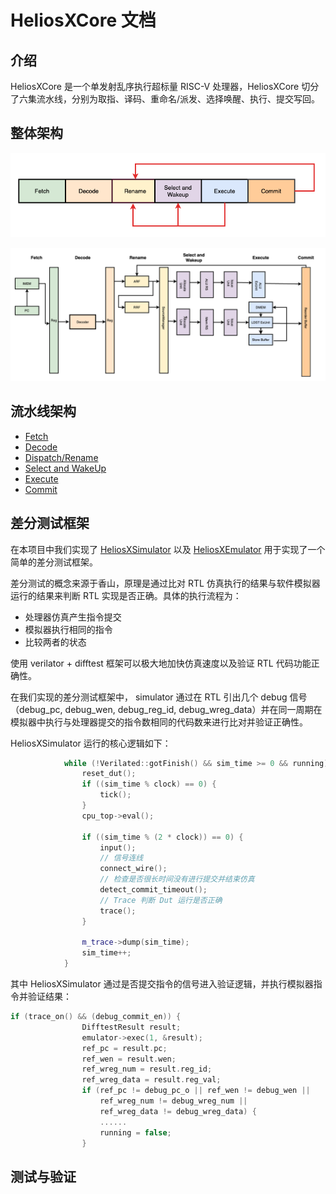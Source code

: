 # HeliosXCore 文档

## 介绍
HeliosXCore 是一个单发射乱序执行超标量 RISC-V 处理器，HeliosXCore 切分了六集流水线，分别为取指、译码、重命名/派发、选择唤醒、执行、提交写回。


## 整体架构

![](HeliosXCore/figures/HeliosXCore.png)

![](HeliosXCore/figures/HeliosXCorePipeline.png)

## 流水线架构
- [Fetch]()
- [Decode]()
- [Dispatch/Rename]()
- [Select and WakeUp](HeliosXCore/sw.md)
- [Execute](HeliosXCore/ex.md)
- [Commit]()

## 差分测试框架
在本项目中我们实现了 [HeliosXSimulator](https://github.com/HeliosXCore/HeliosXSimulator) 以及 [HeliosXEmulator](https://github.com/HeliosXCore/HeliosXEmulator) 用于实现了一个简单的差分测试框架。

差分测试的概念来源于香山，原理是通过比对 RTL 仿真执行的结果与软件模拟器运行的结果来判断 RTL 实现是否正确。具体的执行流程为：
- 处理器仿真产生指令提交
- 模拟器执行相同的指令
- 比较两者的状态

使用 verilator + difftest 框架可以极大地加快仿真速度以及验证 RTL 代码功能正确性。

在我们实现的差分测试框架中， simulator 通过在 RTL 引出几个 debug 信号（debug_pc, debug_wen, debug_reg_id, debug_wreg_data）并在同一周期在模拟器中执行与处理器提交的指令数相同的代码数来进行比对并验证正确性。

HeliosXSimulator 运行的核心逻辑如下：

```cpp
            while (!Verilated::gotFinish() && sim_time >= 0 && running) {
                reset_dut();
                if ((sim_time % clock) == 0) {
                    tick();
                }
                cpu_top->eval();

                if ((sim_time % (2 * clock)) == 0) {
                    input();
                    // 信号连线
                    connect_wire();
                    // 检查是否很长时间没有进行提交并结束仿真
                    detect_commit_timeout();
                    // Trace 判断 Dut 运行是否正确
                    trace();
                }

                m_trace->dump(sim_time);
                sim_time++;
            }
```

其中 HeliosXSimulator 通过是否提交指令的信号进入验证逻辑，并执行模拟器指令并验证结果：

```cpp
if (trace_on() && (debug_commit_en)) {
                DifftestResult result;
                emulator->exec(1, &result);
                ref_pc = result.pc;
                ref_wen = result.wen;
                ref_wreg_num = result.reg_id;
                ref_wreg_data = result.reg_val;
                if (ref_pc != debug_pc_o || ref_wen != debug_wen ||
                    ref_wreg_num != debug_wreg_num ||
                    ref_wreg_data != debug_wreg_data) {
                    ......
                    running = false;
                }
```

## 测试与验证

